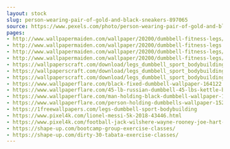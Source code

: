 ```yaml
---
layout: stock
slug: person-wearing-pair-of-gold-and-black-sneakers-897065
source: https://www.pexels.com/photo/person-wearing-pair-of-gold-and-black-sneakers-897065/
pages:
- http://www.wallpapermaiden.com/wallpaper/20200/dumbbell-fitness-legs/download/1440x2960
- http://www.wallpapermaiden.com/wallpaper/20200/dumbbell-fitness-legs
- http://www.wallpapermaiden.com/wallpaper/20200/dumbbell-fitness-legs/download/1125x2436
- http://www.wallpapermaiden.com/wallpaper/20200/dumbbell-fitness-legs/download/2560x1440
- https://wallpaperscraft.com/download/legs_dumbbell_sport_bodybuilding_119768/2560x1080
- https://wallpaperscraft.com/download/legs_dumbbell_sport_bodybuilding_119768/2560x1440
- https://wallpaperscraft.com/download/legs_dumbbell_sport_bodybuilding_119768/3840x2400
- https://www.wallpaperflare.com/black-fixed-dumbbell-wallpaper-164122
- https://www.wallpaperflare.com/45-lb-russian-dumbbell-45-lbs-kettle-bell-sports-female-close-up-wallpaper-miwnn
- https://www.wallpaperflare.com/man-holding-black-dumbbell-wallpaper-159541
- https://www.wallpaperflare.com/person-holding-dumbbells-wallpaper-152215
- https://1freewallpapers.com/legs-dumbbell-sport-bodybuilding
- https://www.pixel4k.com/lionel-messi-5k-2018-43446.html
- https://www.pixel4k.com/football-jack-wilshere-wayne-rooney-joe-hart-steven-gerrard-theo-walcott-england-shape-nike-team-england-4k-53990.html
- https://shape-up.com/bootcamp-group-exercise-classes/
- https://shape-up.com/dirty-30-tabata-exercise-classes/
---
```

